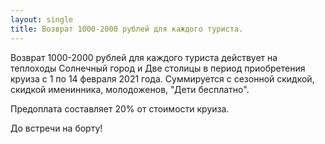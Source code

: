 ```yaml
---
layout: single
title: Возврат 1000-2000 рублей для каждого туриста.
---
```


Возврат 1000-2000 рублей для каждого туриста действует на теплоходы Солнечный город и Две столицы в период приобретения круиза с 1 по 14 февраля 2021 года. Суммируется с сезонной скидкой, скидкой именинника, молодоженов, "Дети бесплатно".

Предоплата составляет 20% от стоимости круиза.

До встречи на борту!
 